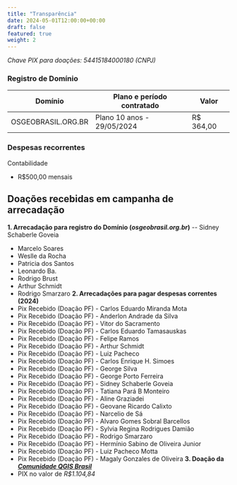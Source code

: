 ```yaml
---
title: "Transparência"
date: 2024-05-01T12:00:00+00:00
draft: false
featured: true
weight: 2
---
```


*Chave PIX para doações: 54415184000180 (CNPJ)*
<!--more-->

### Registro de Domínio
|Domínio|Plano e período contratado|Valor|
|-------|--------------------------|-----|
|OSGEOBRASIL.ORG.BR|Plano 10 anos - 29/05/2024|R$ 364,00|

### Despesas recorrentes
Contabilidade
- R$500,00 mensais

## Doações recebidas em campanha de arrecadação
**1. Arrecadação para registro do Domínio (*osgeobrasil.org.br*)**
  -- Sidney Schaberle Goveia
  - Marcelo Soares
  - Weslle da Rocha
  - Patricia dos Santos
  - Leonardo Ba.
  - Rodrigo Brust
  - Arthur Schmidt
  - Rodrigo Smarzaro
**2. Arrecadações para pagar despesas correntes (2024)**
  - Pix Recebido (Doação PF) - Carlos Eduardo Miranda Mota
  - Pix Recebido (Doação PF) - Anderlon Andrade da Silva
  - Pix Recebido (Doação PF) - Vitor do Sacramento
  - Pix Recebido (Doação PF) - Carlos Eduardo Tamasauskas
  - Pix Recebido (Doação PF) - Felipe Ramos
  - Pix Recebido (Doação PF) - Arthur Schmidt
  - Pix Recebido (Doação PF) - Luiz Pacheco
  - Pix Recebido (Doação PF) - Carlos Enrique H. Simoes
  - Pix Recebido (Doação PF) - George Silva
  - Pix Recebido (Doação PF) - George Porto Ferreira
  - Pix Recebido (Doação PF) - Sidney Schaberle Goveia
  - Pix Recebido (Doação PF) - Tatiana Pará B Monteiro
  - Pix Recebido (Doação PF) - Aline Graziadei
  - Pix Recebido (Doação PF) - Geovane Ricardo Calixto
  - Pix Recebido (Doação PF) - Narcelio de Sá
  - Pix Recebido (Doação PF) - Alvaro Gomes Sobral Barcellos
  - Pix Recebido (Doação PF) - Sylvia Regina Rodrigues Damião
  - Pix Recebido (Doação PF) - Rodrigo Smarzaro
  - Pix Recebido (Doação PF) - Hermínio Sabino de Oliveira Junior
  - Pix Recebido (Doação PF) - Luiz Pacheco Motta
  - Pix Recebido (Doação PF) - Magaly Gonzales de Oliveira
**3. Doação da [***Comunidade QGIS Brasil***](https://qgisbrasil.org)**
  - PIX no valor de *R$1.104,84*
